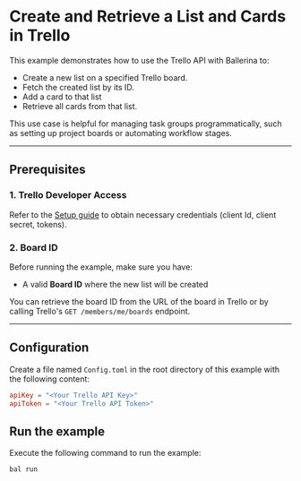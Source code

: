 # Create and Retrieve a List and Cards in Trello

This example demonstrates how to use the Trello API with Ballerina to:

* Create a new list on a specified Trello board.
* Fetch the created list by its ID.
* Add a card to that list
* Retrieve all cards from that list.

This use case is helpful for managing task groups programmatically, such as setting up project boards or automating workflow stages.

---

## Prerequisites

### 1. Trello Developer Access

Refer to the [Setup guide](../../README.md) to obtain necessary credentials (client Id, client secret, tokens).

### 2. Board ID

Before running the example, make sure you have:
- A valid **Board ID** where the new list will be created

You can retrieve the board ID from the URL of the board in Trello or by calling Trello's `GET /members/me/boards` endpoint.

---

## Configuration

Create a file named `Config.toml` in the root directory of this example with the following content:

```toml
apiKey = "<Your Trello API Key>"
apiToken = "<Your Trello API Token>"
```

## Run the example

Execute the following command to run the example:

```bash
bal run
```
